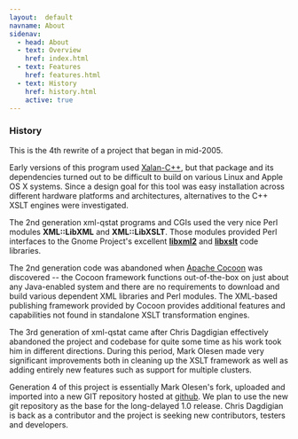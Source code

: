 ```yaml
---
layout:  default
navname: About
sidenav:
  - head: About
  - text: Overview
    href: index.html
  - text: Features
    href: features.html
  - text: History
    href: history.html
    active: true
---
```


### History

This is the 4th rewrite of a project that began in mid-2005.

Early versions of this program used
[Xalan-C++](http://xml.apache.org/xalan-c),
but that package and its dependencies turned out to be difficult to build on
various Linux and Apple OS X systems. Since a design goal for this tool was
easy installation across different hardware platforms and architectures,
alternatives to the C++ XSLT engines were investigated.

The 2nd generation xml-qstat programs and CGIs used the very nice Perl
modules **XML::LibXML** and **XML::LibXSLT**. Those modules provided
Perl interfaces to the Gnome Project's excellent
**[libxml2](http://www.xmlsoft.org)** and
**[libxslt](http://xmlsoft.org/XSLT)** code libraries.

The 2nd generation code was abandoned when
[Apache Cocoon](http://cocoon.apache.org/2.1/) was discovered -- the Cocoon
framework functions out-of-the-box on just about any Java-enabled system and
there are no requirements to download and build various dependent XML
libraries and Perl modules. The XML-based publishing framework provided by
Cocoon provides additional features and capabilities not found in standalone
XSLT transformation engines.

The 3rd generation of xml-qstat came after Chris Dagdigian effectively
abandoned the project and codebase for quite some time as his work took him
in different directions. During this period, Mark Olesen made very
significant improvements both in cleaning up the XSLT framework as well as
adding entirely new features such as support for multiple clusters.

Generation 4 of this project is essentially Mark Olesen's fork, uploaded and
imported into a new GIT repository hosted at [github](http://github.com). We
plan to use the new git repository as the base for the long-delayed 1.0
release. Chris Dagdigian is back as a contributor and the project is seeking
new contributors, testers and developers.

